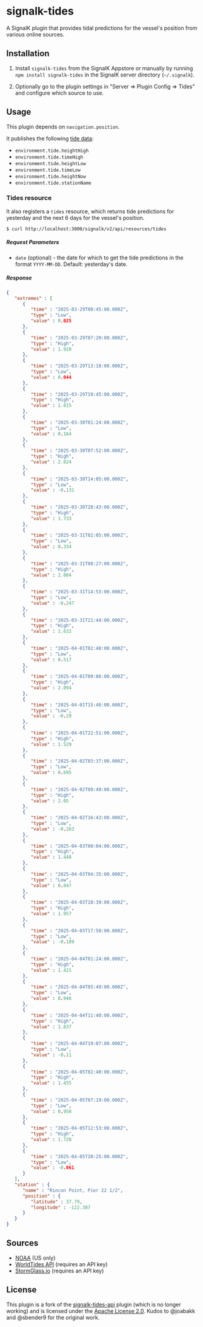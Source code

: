 # signalk-tides

A SignalK plugin that provides tidal predictions for the vessel's position from various online sources.

## Installation

1. Install `signalk-tides` from the SignalK Appstore or manually by running `npm install signalk-tides` in the SignalK server directory (`~/.signalk`).

2. Optionally go to the plugin settings in "Server => Plugin Config => Tides" and configure which source to use.

## Usage

This plugin depends on `navigation.position`.

It publishes the following [tide data](https://signalk.org/specification/1.7.0/doc/vesselsBranch.html#vesselsregexpenvironmenttide):

* `environment.tide.heightHigh`
* `environment.tide.timeHigh`
* `environment.tide.heightLow`
* `environment.tide.timeLow`
* `environment.tide.heightNow`
* `environment.tide.stationName`

### Tides resource

It also registers a `tides` resource, which returns tide predictions for yesterday and the next 6 days for the vessel's position.

```
$ curl http://localhost:3000/signalk/v2/api/resources/tides
```

##### Request Parameters

* `date` (optional) - the date for which to get the tide predictions in the format `YYYY-MM-DD`. Default: yesterday's date.

##### Response

```json
{
   "extremes" : [
      {
         "time" : "2025-03-29T00:45:00.000Z",
         "type" : "Low",
         "value" : 0.025
      },
      {
         "time" : "2025-03-29T07:20:00.000Z",
         "type" : "High",
         "value" : 1.928
      },
      {
         "time" : "2025-03-29T13:18:00.000Z",
         "type" : "Low",
         "value" : 0.044
      },
      {
         "time" : "2025-03-29T19:45:00.000Z",
         "type" : "High",
         "value" : 1.815
      },
      {
         "time" : "2025-03-30T01:24:00.000Z",
         "type" : "Low",
         "value" : 0.164
      },
      {
         "time" : "2025-03-30T07:52:00.000Z",
         "type" : "High",
         "value" : 2.024
      },
      {
         "time" : "2025-03-30T14:05:00.000Z",
         "type" : "Low",
         "value" : -0.131
      },
      {
         "time" : "2025-03-30T20:43:00.000Z",
         "type" : "High",
         "value" : 1.733
      },
      {
         "time" : "2025-03-31T02:05:00.000Z",
         "type" : "Low",
         "value" : 0.334
      },
      {
         "time" : "2025-03-31T08:27:00.000Z",
         "type" : "High",
         "value" : 2.084
      },
      {
         "time" : "2025-03-31T14:53:00.000Z",
         "type" : "Low",
         "value" : -0.247
      },
      {
         "time" : "2025-03-31T21:44:00.000Z",
         "type" : "High",
         "value" : 1.632
      },
      {
         "time" : "2025-04-01T02:48:00.000Z",
         "type" : "Low",
         "value" : 0.517
      },
      {
         "time" : "2025-04-01T09:06:00.000Z",
         "type" : "High",
         "value" : 2.094
      },
      {
         "time" : "2025-04-01T15:46:00.000Z",
         "type" : "Low",
         "value" : -0.29
      },
      {
         "time" : "2025-04-01T22:51:00.000Z",
         "type" : "High",
         "value" : 1.529
      },
      {
         "time" : "2025-04-02T03:37:00.000Z",
         "type" : "Low",
         "value" : 0.695
      },
      {
         "time" : "2025-04-02T09:49:00.000Z",
         "type" : "High",
         "value" : 2.05
      },
      {
         "time" : "2025-04-02T16:43:00.000Z",
         "type" : "Low",
         "value" : -0.263
      },
      {
         "time" : "2025-04-03T00:04:00.000Z",
         "type" : "High",
         "value" : 1.448
      },
      {
         "time" : "2025-04-03T04:35:00.000Z",
         "type" : "Low",
         "value" : 0.847
      },
      {
         "time" : "2025-04-03T10:39:00.000Z",
         "type" : "High",
         "value" : 1.957
      },
      {
         "time" : "2025-04-03T17:50:00.000Z",
         "type" : "Low",
         "value" : -0.189
      },
      {
         "time" : "2025-04-04T01:24:00.000Z",
         "type" : "High",
         "value" : 1.421
      },
      {
         "time" : "2025-04-04T05:49:00.000Z",
         "type" : "Low",
         "value" : 0.946
      },
      {
         "time" : "2025-04-04T11:40:00.000Z",
         "type" : "High",
         "value" : 1.837
      },
      {
         "time" : "2025-04-04T19:07:00.000Z",
         "type" : "Low",
         "value" : -0.11
      },
      {
         "time" : "2025-04-05T02:40:00.000Z",
         "type" : "High",
         "value" : 1.455
      },
      {
         "time" : "2025-04-05T07:19:00.000Z",
         "type" : "Low",
         "value" : 0.958
      },
      {
         "time" : "2025-04-05T12:53:00.000Z",
         "type" : "High",
         "value" : 1.728
      },
      {
         "time" : "2025-04-05T20:25:00.000Z",
         "type" : "Low",
         "value" : -0.061
      }
   ],
   "station" : {
      "name" : "Rincon Point, Pier 22 1/2",
      "position" : {
         "latitude" : 37.79,
         "longitude" : -122.387
      }
   }
}
```

## Sources

- [NOAA](https://tidesandcurrents.noaa.gov/web_services_info.html) (US only)
- [WorldTides API](https://www.worldtides.info/) (requires an API key)
- [StormGlass.io](https://stormglass.io/) (requires an API key)

## License

This plugin is a fork of the [signalk-tides-api](https://github.com/joabakk/signalk-tides-api) plugin (which is no longer working) and is licensed under the [Apache License 2.0](LICENSE). Kudos to @joabakk and @sbender9 for the original work.
